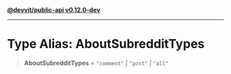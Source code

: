 [**@devvit/public-api v0.12.0-dev**](../../README.md)

---

# Type Alias: AboutSubredditTypes

> **AboutSubredditTypes** = `"comment"` \| `"post"` \| `"all"`
